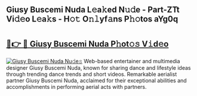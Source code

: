 ## Giusy Buscemi Nuda L𝚎a𝚔ed N𝚞𝚍e - Part-ZTt Vi𝚍𝚎o L𝚎a𝚔s - H𝚘𝚝 O𝚗𝚕yf𝚊ns P𝚑𝚘tos aYg0q

# <h2><a href="http://kf7978.oniu.top/?m=Giusy+Buscemi+Nuda">🔗👉 🔴 Giusy Buscemi Nuda P𝚑ot𝚘𝚜 V𝚒d𝚎o</a></h2>

[![Giusy Buscemi Nuda Nu𝚍e𝚜](https://i.imgur.com/0qMVB7G.gif)](http://kf7978.oniu.top/?m=Giusy+Buscemi+Nuda)
Web-based entertainer and multimedia designer Giusy Buscemi Nuda, known for sharing dance and lifestyle ideas through trending dance trends and short videos. Remarkable aerialist partner Giusy Buscemi Nuda, acclaimed for their exceptional abilities and accomplishments in performing aerial acts with partners.  
